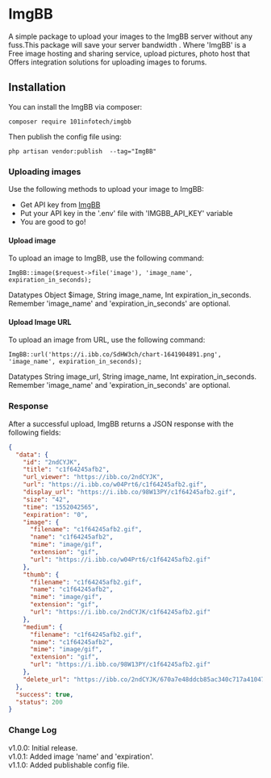 # ImgBB

A simple package to upload your images to the ImgBB server without any fuss.This package will save your server bandwidth . Where 'ImgBB' is a Free image hosting and sharing service, upload pictures, photo host that Offers integration solutions for uploading images to forums.

## Installation

You can install the ImgBB via composer:

```
composer require 101infotech/imgbb
```

Then publish the config file using:

```
php artisan vendor:publish  --tag="ImgBB"
```

### Uploading images

Use the following methods to upload your image to ImgBB:

- Get API key from [ImgBB](https://api.imgbb.com)
- Put your API key in the '.env' file with 'IMGBB_API_KEY' variable
- You are good to go!

#### Upload image

To upload an image to ImgBB, use the following command:

```
ImgBB::image($request->file('image'), 'image_name', expiration_in_seconds);
```

Datatypes Object $image, String image_name, Int expiration_in_seconds.  
Remember 'image_name' and 'expiration_in_seconds' are optional.

#### Upload Image URL

To upload an image from URL, use the following command:

```
ImgBB::url('https://i.ibb.co/SdHW3ch/chart-1641904891.png', 'image_name', expiration_in_seconds);
```

Datatypes String image_url, String image_name, Int expiration_in_seconds.  
Remember 'image_name' and 'expiration_in_seconds' are optional.

### Response

After a successful upload, ImgBB returns a JSON response with the following fields:

```json
{
  "data": {
    "id": "2ndCYJK",
    "title": "c1f64245afb2",
    "url_viewer": "https://ibb.co/2ndCYJK",
    "url": "https://i.ibb.co/w04Prt6/c1f64245afb2.gif",
    "display_url": "https://i.ibb.co/98W13PY/c1f64245afb2.gif",
    "size": "42",
    "time": "1552042565",
    "expiration": "0",
    "image": {
      "filename": "c1f64245afb2.gif",
      "name": "c1f64245afb2",
      "mime": "image/gif",
      "extension": "gif",
      "url": "https://i.ibb.co/w04Prt6/c1f64245afb2.gif"
    },
    "thumb": {
      "filename": "c1f64245afb2.gif",
      "name": "c1f64245afb2",
      "mime": "image/gif",
      "extension": "gif",
      "url": "https://i.ibb.co/2ndCYJK/c1f64245afb2.gif"
    },
    "medium": {
      "filename": "c1f64245afb2.gif",
      "name": "c1f64245afb2",
      "mime": "image/gif",
      "extension": "gif",
      "url": "https://i.ibb.co/98W13PY/c1f64245afb2.gif"
    },
    "delete_url": "https://ibb.co/2ndCYJK/670a7e48ddcb85ac340c717a41047e5c"
  },
  "success": true,
  "status": 200
}
```

### Change Log

v1.0.0: Initial release.  
v1.0.1: Added image 'name' and 'expiration'.  
v1.1.0: Added publishable config file.
